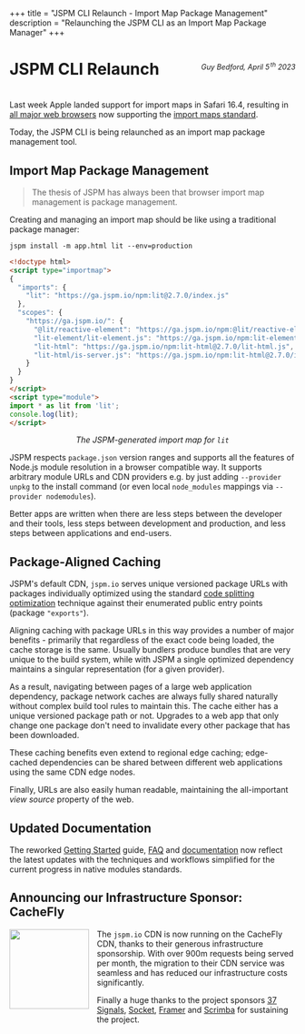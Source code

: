 +++
title = "JSPM CLI Relaunch - Import Map Package Management"
description = "Relaunching the JSPM CLI as an Import Map Package Manager"
+++

# JSPM CLI Relaunch

<p style="text-align: right; margin-top: -4em; margin-bottom: 4em; font-size: 0.9em;"><em>Guy Bedford, April 5<sup style="padding-left:0.15em">th</sup> 2023</em></p>

Last week Apple landed support for import maps in Safari 16.4, resulting in [all major web browsers](https://caniuse.com/import-maps) now supporting the [import maps standard](https://github.com/WICG/import-maps).

Today, the JSPM CLI is being relaunched as an import map package management tool.

## Import Map Package Management

> The thesis of JSPM has always been that browser import map management is package management.

Creating and managing an import map should be like using a traditional package manager:

```
jspm install -m app.html lit --env=production
```

```html
<!doctype html>
<script type="importmap">
{
  "imports": {
    "lit": "https://ga.jspm.io/npm:lit@2.7.0/index.js"
  },
  "scopes": {
    "https://ga.jspm.io/": {
      "@lit/reactive-element": "https://ga.jspm.io/npm:@lit/reactive-element@1.6.1/reactive-element.js",
      "lit-element/lit-element.js": "https://ga.jspm.io/npm:lit-element@3.3.0/lit-element.js",
      "lit-html": "https://ga.jspm.io/npm:lit-html@2.7.0/lit-html.js",
      "lit-html/is-server.js": "https://ga.jspm.io/npm:lit-html@2.7.0/is-server.js"
    }
  }
}
</script>
<script type="module">
import * as lit from 'lit';
console.log(lit);
</script>
```
<p style="text-align: center"><em>The JSPM-generated import map for <code>lit</code></em></p>

JSPM respects `package.json` version ranges and supports all the features of Node.js module resolution in a browser compatible way. It supports arbitrary module URLs and CDN providers e.g. by just adding `--provider unpkg` to the install command (or even local `node_modules` mappings via `--provider nodemodules`).

Better apps are written when there are less steps between the developer and their tools, less steps between development and production, and less steps between applications and end-users.

## Package-Aligned Caching

JSPM's default CDN, `jspm.io` serves unique versioned package URLs with packages individually optimized using the standard [code splitting optimization](http://localhost:8080/cdn/jspm-io#package-optimization) technique against their enumerated public entry points (package `"exports"`).

Aligning caching with package URLs in this way provides a number of major benefits - primarily that regardless of the exact code being loaded, the cache storage is the same. Usually bundlers produce bundles that are very unique to the build system, while with JSPM a single optimized dependency maintains a singular representation (for a given provider).

As a result, navigating between pages of a large web application dependency, package network caches are always fully shared naturally without complex build tool rules to maintain this. The cache either has a unique versioned package path or not. Upgrades to a web app that only change one package don't need to invalidate every other package that has been downloaded.

These caching benefits even extend to regional edge caching; edge-cached dependencies can be shared between different web applications using the same CDN edge nodes.

Finally, URLs are also easily human readable, maintaining the all-important _view source_ property of the web.

## Updated Documentation

The reworked [Getting Started](/getting-started) guide, [FAQ](/faq) and [documentation](/docs/jspm) now reflect the latest updates with the techniques and workflows simplified for the current progress in native modules standards.

## Announcing our Infrastructure Sponsor: CacheFly

<a href="https://www.cachefly.com/"><img src="cachefly.png" style="width: 10em; float: left; margin-right: 1em; margin-bottom: 1em;" /></a>

The `jspm.io` CDN is now running on the CacheFly CDN, thanks to their generous infrastructure sponsorship. With over 900m requests being served per month, the migration to their CDN service was seamless and has reduced our infrastructure costs significantly.

Finally a huge thanks to the project sponsors [37 Signals](https://37signals.com), [Socket](https://socket.dev), [Framer](https://framer.com) and [Scrimba](https://scrimba.com) for sustaining the project.

<br />
